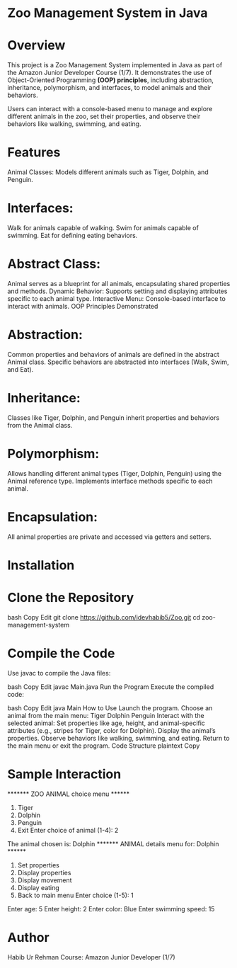 # Zoo Management System in Java

# Overview
This project is a Zoo Management System implemented in Java as part of the Amazon Junior Developer Course (1/7). It demonstrates the use of Object-Oriented Programming **(OOP) principles**, including abstraction, inheritance, polymorphism, and interfaces, to model animals and their behaviors.

Users can interact with a console-based menu to manage and explore different animals in the zoo, set their properties, and observe their behaviors like walking, swimming, and eating.

# Features
Animal Classes: Models different animals such as Tiger, Dolphin, and Penguin.
# Interfaces:
Walk for animals capable of walking.
Swim for animals capable of swimming.
Eat for defining eating behaviors.
# Abstract Class:
Animal serves as a blueprint for all animals, encapsulating shared properties and methods.
Dynamic Behavior: Supports setting and displaying attributes specific to each animal type.
Interactive Menu: Console-based interface to interact with animals.
OOP Principles Demonstrated
# Abstraction:

Common properties and behaviors of animals are defined in the abstract Animal class.
Specific behaviors are abstracted into interfaces (Walk, Swim, and Eat).
# Inheritance:

Classes like Tiger, Dolphin, and Penguin inherit properties and behaviors from the Animal class.
# Polymorphism:

Allows handling different animal types (Tiger, Dolphin, Penguin) using the Animal reference type.
Implements interface methods specific to each animal.
# Encapsulation:

All animal properties are private and accessed via getters and setters.
# Installation
# Clone the Repository

bash
Copy
Edit
git clone https://github.com/idevhabib5/Zoo.git
cd zoo-management-system
# Compile the Code
Use javac to compile the Java files:

bash
Copy
Edit
javac Main.java
Run the Program
Execute the compiled code:

bash
Copy
Edit
java Main
How to Use
Launch the program.
Choose an animal from the main menu:
Tiger
Dolphin
Penguin
Interact with the selected animal:
Set properties like age, height, and animal-specific attributes (e.g., stripes for Tiger, color for Dolphin).
Display the animal’s properties.
Observe behaviors like walking, swimming, and eating.
Return to the main menu or exit the program.
Code Structure
plaintext
Copy

# Sample Interaction

******* ZOO ANIMAL choice menu ******
1. Tiger
2. Dolphin
3. Penguin
4. Exit
Enter choice of animal (1-4): 2

The animal chosen is: Dolphin
******* ANIMAL details menu for: Dolphin ******
1. Set properties
2. Display properties
3. Display movement
4. Display eating
5. Back to main menu
Enter choice (1-5): 1

Enter age: 5
Enter height: 2
Enter color: Blue
Enter swimming speed: 15


# Author
Habib Ur Rehman
Course: Amazon Junior Developer (1/7)
